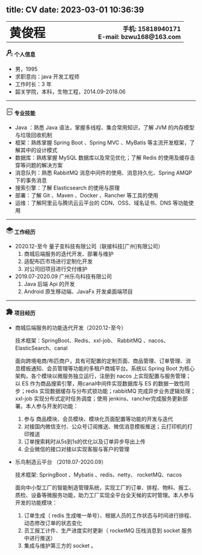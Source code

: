 title: CV
date: 2023-03-01 10:36:39
---
<table width=100%>
    <tr>
   		<th align=left  valign=bottom><font size="6">黄俊程</font></th>
        <th align=right width=50% valign="bottom" style="text-align:right;margin:200">
            <div>手机: 15818940171<br/>
            E-mail: bzwu168@163.com</div></th>
    </tr>
</table>

<h4><svg t="1603813598582" class="icon" viewBox="0 0 1024 1024" version="1.1" xmlns="http://www.w3.org/2000/svg" p-id="6494" width="18" height="18"><path d="M956 807.2 657.6 807.2c-16.8 0-29.6-13.6-29.6-29.6 0-16.8 13.6-29.6 29.6-29.6l299.2 0c16.8 0 29.6 13.6 29.6 29.6C986.4 793.6 972.8 807.2 956 807.2zM956 627.2 657.6 627.2c-16.8 0-29.6-13.6-29.6-29.6 0-16.8 13.6-29.6 29.6-29.6l299.2 0c16.8 0 29.6 13.6 29.6 29.6C986.4 614.4 972.8 627.2 956 627.2zM508 564.8 508 568c-198.4 0-358.4 173.6-358.4 388.8 0 10.4 0.8 20 1.6 29.6l-1.6 0L31.2 986.4c-0.8-9.6-1.6-20-1.6-29.6 0-201.6 110.4-375.2 270.4-456.8-55.2-49.6-91.2-120-91.2-200 0-148.8 120.8-268.8 268.8-268.8 148.8 0 268.8 120.8 268.8 268.8C747.2 436.8 642.4 549.6 508 564.8zM478.4 149.6c-82.4 0-149.6 67.2-149.6 149.6S396 448 478.4 448s149.6-67.2 149.6-149.6S560.8 149.6 478.4 149.6zM657.6 926.4l299.2 0c16.8 0 29.6 13.6 29.6 29.6 0 16.8-13.6 29.6-29.6 29.6L657.6 985.6c-16.8 0-29.6-13.6-29.6-29.6C627.2 940 640.8 926.4 657.6 926.4z" p-id="6495"></path></svg> 个人信息</h4>

- 男，1995
- 求职意向：java 开发工程师
- 工作时长：3 年
- 韶关学院，本科，生物工程，2014.09-2018.06
------

<h4><svg t="1676590619786" class="icon" viewBox="0 0 1024 1024" version="1.1" xmlns="http://www.w3.org/2000/svg" p-id="5825" width="18" height="18"><path d="M328 512l81.6 108.8a32 32 0 0 1-51.2 38.4l-96-128a32 32 0 0 1 0-38.4l96-128a32 32 0 1 1 51.2 38.4L328 512zM710.4 620.8a32 32 0 0 0 51.2 38.4l96-128a32 32 0 0 0 0-38.4l-96-128a32 32 0 1 0-51.2 38.4l81.6 108.8-81.6 108.8zM559.232 646.944a32 32 0 0 1-62.464-13.888l64-288a32 32 0 0 1 62.464 13.888l-64 288z" fill="#000000" p-id="5826"></path><path d="M874.56 739.904a32 32 0 1 1 41.984 48.32l-220.48 195.936a32 32 0 0 1-20.96 7.84H195.04C140.16 992 96 946.624 96 891.072V132.928C96 77.376 140.16 32 195.04 32h633.92C883.84 32 928 77.376 928 132.928v134.976a32 32 0 0 1-64 0V132.928C864 112.32 848.096 96 828.96 96H195.04C175.904 96 160 112.32 160 132.928v758.144C160 911.68 175.904 928 195.04 928h468.096l211.456-188.096z" fill="#000000" p-id="5827"></path><path d="M928 763.2a32 32 0 0 1-64 0V672a32 32 0 0 1 64 0v91.2z" fill="#000000" p-id="5828"></path></svg> 专业技能</h4>

- Java ：熟悉 Java 语法，掌握多线程、集合常用知识，了解 JVM 的内存模型与垃圾回收机制
- 框架：熟练掌握 Spring Boot 、Spring MVC 、MyBatis 等主流开发框架，了解其中的设计模式
- 数据库：熟练掌握 MySQL 数据库以及常见优化；了解 Redis 的使用及缓存击穿等问题的解决方案
- 消息队列：熟悉 RabbitMQ 消息中间件的使用、消息持久化、Spring AMQP 下的事务消息
- 搜索引擎：了解 Elasticsearch 的使用与原理
- 部署：了解 Git 、Maven 、Docker 、Rancher 等工具的使用
- 运维：了解阿里云与腾讯云云平台的 CDN、OSS、域名证书、DNS 等功能使用

---

<h4><svg t="1603813971081" class="icon" viewBox="0 0 1025 1024" version="1.1" xmlns="http://www.w3.org/2000/svg" p-id="7590" width="18" height="18"><path d="M1000.155879 357.939312l-433.258646 255.35873a102.994688 102.994688 0 0 1-103.845884 0l-437.089027-255.35873a51.497344 51.497344 0 0 1 0-88.52436l432.833048-255.358731a102.143492 102.143492 0 0 1 103.420286 0l437.940223 255.358731a51.071746 51.071746 0 0 1 0 88.52436z" fill="#2c2c2c" p-id="7591"></path><path d="M1000.155879 468.169164l-46.39017-27.663863-46.390169 27.663863 69.798053 42.559788a5.107175 5.107175 0 0 1 0 8.511958l-433.684244 255.35873a56.178921 56.178921 0 0 1-56.604519 0l-438.36582-255.35873a5.107175 5.107175 0 0 1 0-8.511958l69.798053-42.559788-46.390169-26.812667L25.536724 468.169164a51.071746 51.071746 0 0 0-25.535873 42.559788 51.497344 51.497344 0 0 0 25.535873 42.559788l436.663429 255.358731a102.994688 102.994688 0 0 0 103.845884 0l434.109842-255.358731a51.497344 51.497344 0 0 0 25.535873-42.559788 51.071746 51.071746 0 0 0-25.535873-42.559788z" fill="#2c2c2c" p-id="7592"></path><path d="M1000.155879 665.646582L953.765709 638.408317l-46.390169 27.238265 69.798053 42.559788a5.532772 5.532772 0 0 1 0 8.511958l-433.684244 255.35873a56.178921 56.178921 0 0 1-56.604519 0l-438.36582-255.35873a5.532772 5.532772 0 0 1 0-8.511958l69.798053-42.559788L71.926894 638.408317l-46.39017 26.812667a51.497344 51.497344 0 0 0 0 88.949958l436.663429 255.35873a102.994688 102.994688 0 0 0 103.845884 0l434.109842-255.35873a51.497344 51.497344 0 0 0 0-88.949958z" fill="#2c2c2c" p-id="7593"></path></svg> 工作经历</h4>

- 2020.12-至今 量子变科技有限公司（联接科技[广州]有限公司）
  1. 商城后端服务的迭代开发、部署与维护
  2. 适配布匹市场进行定制化开发
  3. 对公司旧项目进行交付维护
- 2019.07-2020.09  广州乐鸟科技有限公司
  1.  Java 后端 Api 的开发
  2.  Android 原生移动端、JavaFx 开发桌面端项目

---

<h4><svg t="1603815170270" class="icon" viewBox="0 0 1024 1024" version="1.1" xmlns="http://www.w3.org/2000/svg" p-id="10599" width="18" height="18"><path d="M845.76 442.24h-0.64V165.12H569.6C568.64 90.56 508.16 30.4 433.6 30.4S298.56 90.88 297.6 165.12H22.08v277.12c0.64 0 1.28-0.32 1.92-0.32 75.2 0 136.32 61.12 136.32 136.32 0 75.2-61.12 136.32-136.32 136.32-0.64 0-1.28-0.32-1.92-0.32v274.24H297.6c0-75.2 61.12-136 136.32-136s136 60.8 136.32 136h275.52v-274.24h0.64c75.2 0 136.32-61.12 136.32-136.32a137.056 137.056 0 0 0-136.96-135.68z" fill="#2c2c2c" p-id="10600"></path></svg> 项目经历</h4>

- 商城后端服务的功能迭代开发（2020.12-至今）

  技术框架：SpringBoot、Redis、xxl-job、 RabbitMQ 、nacos、ElasticSearch、canal

  面向跨境电商/布匹商户，具有可配置的定制页面、商品管理、订单管理、消息模板通知、会员管理等功能的多租户商城平台。系统以 Spring Boot 为核心架构，各个模块以微服务独立运行，注册到 nacos 上实现配置与服务管理；以 ES 作为商品搜索引擎，用canal中间件实现数据库与 ES 的数据一致性同步；redis 实现数据缓存与分布式锁功能；rabbitMQ 完成异步业务逻辑处理；xxl-job 实现分布式定时任务调度；使用 jenkins、rancher完成服务更新部署。本人参与开发的功能：

  1. 参与 商品模块、会员模块、模块化页面配置等功能的开发与迭代
  2. 对接国内微信支付、公众号订阅推送、微信消息模板推送；云打印机的打印推送
  3. 订单搜索耗时从5s到1s的优化以及订单异步导出上传
  4. 企业微信的接口对接以实现客服与客户的管理

- 乐鸟制造云平台 （2019.07-2020.09）

  技术框架: SpringBoot 、Mybatis 、redis、netty、 rocketMQ、nacos

  面向中小型工厂的智能制造管理系统，实现工厂的订单、排程、物料、报工、质检、设备等微服务功能，助力工厂实现全平台全天候的实时管理。本人参与开发的功能模块：

  1. 订单生成（ redis 生成唯一单号）、根据人员的工作状态与时间进行排程、动态修改订单的状态变化
  2. 员工报工计件、生产进度实时更新（ rocketMQ 压栈消息到 socket 服务中进行推送）
  3. 集成与维护第三方的 socket 。